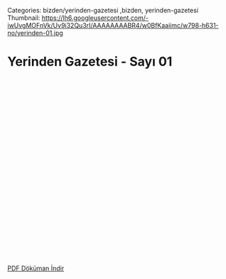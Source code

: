 Categories: bizden/yerinden-gazetesi ,bizden, yerinden-gazetesi
Thumbnail: https://lh6.googleusercontent.com/-iwUvgMOFnVk/Uv9i32Qu3rI/AAAAAAAABR4/w0BfKaaiimc/w798-h631-no/yerinden-01.jpg

# Yerinden Gazetesi - Sayı 01


<div data-configid="9722162/6740265" style="width: 525px; height: 406px;" class="issuuembed"></div><script type="text/javascript" src="//e.issuu.com/embed.js" async="true"></script>

[   PDF Döküman İndir](https://docs.google.com/uc?export=download&id=0B88KkSwAkgG1c0h2WUZSSW52Q00 "İndir")

